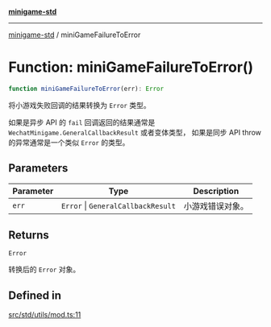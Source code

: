 [**minigame-std**](../README.md)

***

[minigame-std](../README.md) / miniGameFailureToError

# Function: miniGameFailureToError()

```ts
function miniGameFailureToError(err): Error
```

将小游戏失败回调的结果转换为 `Error` 类型。

如果是异步 API 的 `fail` 回调返回的结果通常是 `WechatMinigame.GeneralCallbackResult` 或者变体类型，
如果是同步 API throw 的异常通常是一个类似 `Error` 的类型。

## Parameters

| Parameter | Type | Description |
| ------ | ------ | ------ |
| `err` | `Error` \| `GeneralCallbackResult` | 小游戏错误对象。 |

## Returns

`Error`

转换后的 `Error` 对象。

## Defined in

[src/std/utils/mod.ts:11](https://github.com/JiangJie/minigame-std/blob/8633d80114dee6c79033ec094d8233bd8263bedc/src/std/utils/mod.ts#L11)

